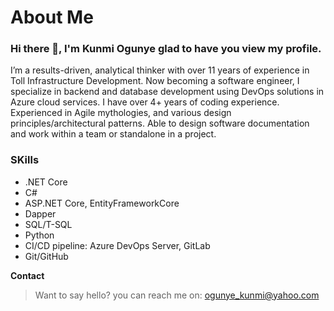 # About Me
### Hi there 👋, I'm Kunmi Ogunye glad to have you view my profile.
I’m a results-driven, analytical thinker with over 11 years of experience in Toll Infrastructure Development. Now becoming a software engineer, I specialize in backend and database development using DevOps solutions in Azure cloud services. I have over 4+ years of coding experience. Experienced in Agile mythologies, and various design principles/architectural patterns. Able to design software documentation and work within a team or standalone in a project.

### SKills
* .NET Core
* C#
* ASP.NET Core, EntityFrameworkCore
* Dapper
* SQL/T-SQL
* Python
* CI/CD pipeline: Azure DevOps Server, GitLab
* Git/GitHub

**Contact**
 > Want to say hello? you can reach me on: ogunye_kunmi@yahoo.com
<!--
**ogunye/ogunye** is a ✨ _special_ ✨ repository because its `README.md` (this file) appears on your GitHub profile.

Here are some ideas to get you started: 

- 🔭 I’m currently working on ...
- 🌱 I’m currently learning ...
- 👯 I’m looking to collaborate on ...
- 🤔 I’m looking for help with ...
- 💬 Ask me about ...
- 📫 How to reach me: ...
- 😄 Pronouns: ...
- ⚡ Fun fact: ...
-->
